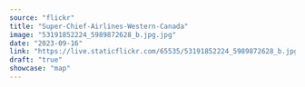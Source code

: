 ```yaml
---
source: "flickr"
title: "Super-Chief-Airlines-Western-Canada"
image: "53191852224_5989872628_b.jpg.jpg"
date: "2023-09-16"
link: "https://live.staticflickr.com/65535/53191852224_5989872628_b.jpg"
draft: "true"
showcase: "map"
---
```

